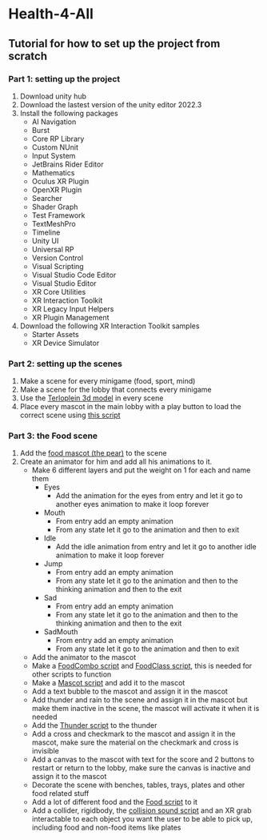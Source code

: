 # Health-4-All
## Tutorial for how to set up the project from scratch
### Part 1: setting up the project

1. Download unity hub
2. Download the lastest version of the unity editor 2022.3
3. Install the following packages 
    - AI Navigation
    - Burst
    - Core RP Library
    - Custom NUnit
    - Input System
    - JetBrains Rider Editor
    - Mathematics
    - Oculus XR Plugin
    - OpenXR Plugin
    - Searcher
    - Shader Graph
    - Test Framework
    - TextMeshPro
    - Timeline
    - Unity UI
    - Universal RP
    - Version Control
    - Visual Scripting
    - Visual Studio Code Editor
    - Visual Studio Editor
    - XR Core Utilities 
    - XR Interaction Toolkit
    - XR Legacy Input Helpers
    - XR Plugin Management
4. Download the following XR Interaction Toolkit samples
    - Starter Assets
    - XR Device Simulator

### Part 2: setting up the scenes

1. Make a scene for every minigame (food, sport, mind)
2. Make a scene for the lobby that connects every minigame
3. Use the [Terloplein 3d model](https://github.com/IgnaceShoeib/Health-4-All/raw/main/Assets/Models/Terloplein%203D%20version%203.fbx) in every scene
4. Place every mascot in the main lobby with a play button to load the correct scene using [this script](https://github.com/IgnaceShoeib/Health-4-All/blob/main/Assets/Scripts/ChangeScene.cs)

### Part 3: the Food scene

1. Add the [food mascot (the pear)](https://github.com/IgnaceShoeib/Health-4-All/raw/main/Assets/Models/Pear_Mascot_Jump_fixed.fbx) to the scene
2. Create an animator for him and add all his animations to it.
    - Make 6 different layers and put the weight on 1 for each and name them
        - Eyes
            - Add the animation for the eyes from entry and let it go to another eyes animation to make it loop forever
        - Mouth
            - From entry add an empty animation
            - From any state let it go to the animation and then to exit
        - Idle
            - Add the idle animation from entry and let it go to another idle animation to make it loop forever
        - Jump
            - From entry add an empty animation
            - From any state let it go to the animation and then to the thinking animation and then to the exit
        - Sad
            - From entry add an empty animation
            - From any state let it go to the animation and then to the thinking animation and then to the exit 
        - SadMouth 
            - From entry add an empty animation
            - From any state let it go to the animation and then to exit
    - Add the animator to the mascot
    - Make a [FoodCombo script](https://github.com/IgnaceShoeib/Health-4-All/blob/main/Assets/Scripts/Food/FoodCombo.cs) and [FoodClass script](https://github.com/IgnaceShoeib/Health-4-All/blob/main/Assets/Scripts/Food/FoodClass.cs), this is needed for other scripts to function
    - Make a [Mascot script](https://github.com/IgnaceShoeib/Health-4-All/blob/main/Assets/Scripts/Food/Mascot.cs) and add it to the mascot
    - Add a text bubble to the mascot and assign it in the mascot
    - Add thunder and rain to the scene and assign it in the mascot but make them inactive in the scene, the mascot will activate it when it is needed
    - Add the [Thunder script](https://github.com/IgnaceShoeib/Health-4-All/blob/main/Assets/Scripts/Food/Thunder.cs) to the thunder
    - Add a cross and checkmark to the mascot and assign it in the mascot, make sure the material on the checkmark and cross is invisible
    - Add a canvas to the mascot with text for the score and 2 buttons to restart or return to the lobby, make sure the canvas is inactive and assign it to the mascot
    - Decorate the scene with benches, tables, trays, plates and other food related stuff
    - Add a lot of different food and the [Food script](https://github.com/IgnaceShoeib/Health-4-All/blob/main/Assets/Scripts/Food/Food.cs) to it
    - Add a collider, rigidbody, the [collision sound script](https://github.com/IgnaceShoeib/Health-4-All/blob/main/Assets/Scripts/CollisionSound.cs) and an XR grab interactable to each object you want the user to be able to pick up, including food and non-food items like plates
